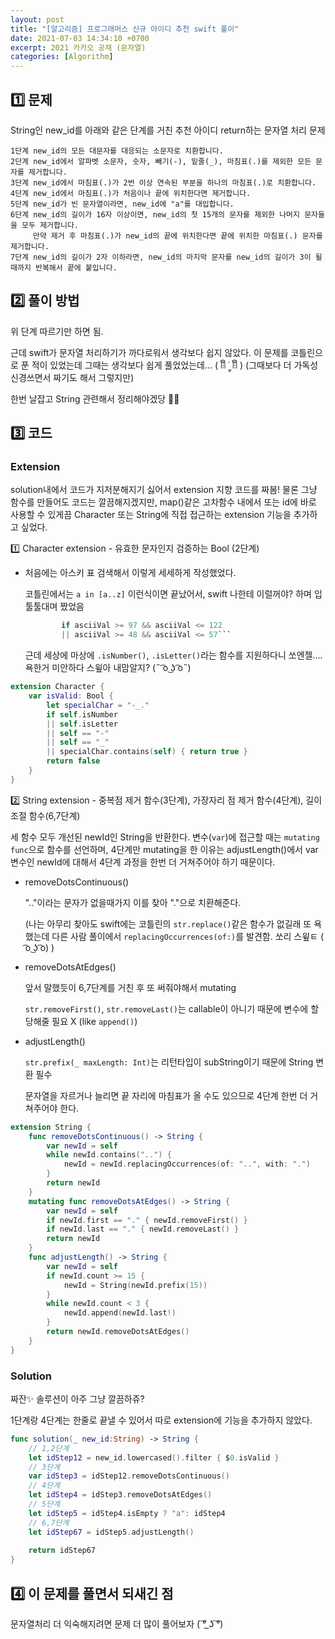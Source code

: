 ```yaml
---
layout: post
title: "[알고리즘] 프로그래머스 신규 아이디 추천 swift 풀이"
date: 2021-07-03 14:34:10 +0700
excerpt: 2021 카카오 공채 (문자열)
categories: [Algorithm]
---
```


## 1️⃣ 문제

String인 new_id를 아래와 같은 단계를 거친 추천 아이디 return하는 문자열 처리 문제

```
1단계 new_id의 모든 대문자를 대응되는 소문자로 치환합니다.
2단계 new_id에서 알파벳 소문자, 숫자, 빼기(-), 밑줄(_), 마침표(.)를 제외한 모든 문자를 제거합니다.
3단계 new_id에서 마침표(.)가 2번 이상 연속된 부분을 하나의 마침표(.)로 치환합니다.
4단계 new_id에서 마침표(.)가 처음이나 끝에 위치한다면 제거합니다.
5단계 new_id가 빈 문자열이라면, new_id에 "a"를 대입합니다.
6단계 new_id의 길이가 16자 이상이면, new_id의 첫 15개의 문자를 제외한 나머지 문자들을 모두 제거합니다.
     만약 제거 후 마침표(.)가 new_id의 끝에 위치한다면 끝에 위치한 마침표(.) 문자를 제거합니다.
7단계 new_id의 길이가 2자 이하라면, new_id의 마지막 문자를 new_id의 길이가 3이 될 때까지 반복해서 끝에 붙입니다.
```

## 2️⃣ 풀이 방법

위 단계 따르기만 하면 됨.

근데 swift가 문자열 처리하기가 까다로워서 생각보다 쉽지 않았다. 이 문제를 코틀린으로 푼 적이 있었는데 그때는 생각보다 쉽게 풀었었는데... ( ꈨຶ ˙̫̮ ꈨຶ ) 
(그때보다 더 가독성 신경쓰면서 짜기도 해서 그렇지만)

한번 날잡고 String 관련해서 정리해야겠당 👩‍🏫

## 3️⃣ 코드

### Extension

solution내에서 코드가 지저분해지기 싫어서 extension 지향 코드를 짜봄! 물론 그냥 함수를 만들어도 코드는 깔끔해지겠지만, map()같은 고차함수 내에서 또는 id에 바로 사용할 수 있게끔 Character 또는 String에 직접 접근하는 extension 기능을 추가하고 싶었다.

1️⃣ Character extension - 유효한 문자인지 검증하는 Bool (2단계)

- 처음에는 아스키 표 검색해서 이렇게 세세하게 작성했었다. 

  코틀린에서는 `a in [a..z]` 이런식이면 끝났어서, swift 나한테 이럴꺼야? 하며 입 툴툴대며 짰었음

  ``` swift let asciiVal = self.asciiValue!
          if asciiVal >= 97 && asciiVal <= 122
          || asciiVal >= 48 && asciiVal <= 57```
  ```

  근데 세상에 마상에 `.isNumber()`, `.isLetter()`라는 함수를 지원하다니 쏘엔젤.... 욕한거 미안하다 스윞아 내맘알지? (˵ ͡o ͜ʖ ͡o˵)

``` swift
extension Character {
    var isValid: Bool {
        let specialChar = "-_."
        if self.isNumber
        || self.isLetter
        || self == "-" 
        || self == "_"
        || specialChar.contains(self) { return true }
        return false
    }
}
```

2️⃣ String extension - 중복점 제거 함수(3단계), 가장자리 점 제거 함수(4단계), 길이조절 함수(6,7단계)

세 함수 모두 개선된 newId인 String을 반환한다. 변수(`var`)에 접근할 때는 `mutating func`으로 함수를 선언하며, 4단계만 mutating을 한 이유는 adjustLength()에서 var 변수인 newId에 대해서 4단계 과정을 한번 더 거쳐주어야 하기 때문이다.

- removeDotsContinuous()

  ".."이라는 문자가 없을때가지 이를 찾아 "."으로 치환해준다.

  (나는 아무리 찾아도 swift에는 코틀린의 `str.replace()`같은 함수가 없길래 또 욕했는데 다른 사람 풀이에서 `replacingOccurrences(of:)`를 발견함. 쏘리 스윞ㅌ  ( ͡o ͜ʖ ͡o) )

- removeDotsAtEdges()

  앞서 말했듯이 6,7단계를 거친 후 또 써줘야해서 mutating

   `str.removeFirst()`, `str.removeLast()`는 callable이 아니기 때문에 변수에 할당해줄 필요 X (like `append()`)

- adjustLength()

  `str.prefix(_ maxLength: Int)`는 리턴타입이 subString이기 때문에 String 변환 필수

  문자열을 자르거나 늘리면 끝 자리에 마침표가 올 수도 있으므로 4단계 한번 더 거쳐주어야 한다.

``` swift
extension String {
    func removeDotsContinuous() -> String {
        var newId = self
        while newId.contains("..") {
            newId = newId.replacingOccurrences(of: "..", with: ".")
        }
        return newId
    }
    mutating func removeDotsAtEdges() -> String {
        var newId = self
        if newId.first == "." { newId.removeFirst() }
        if newId.last == "." { newId.removeLast() }
        return newId
    }
    func adjustLength() -> String {
        var newId = self
        if newId.count >= 15 {
            newId = String(newId.prefix(15))
        }
        while newId.count < 3 {
            newId.append(newId.last!)
        }
        return newId.removeDotsAtEdges()
    }
}
```

### Solution

짜잔✨ 솔루션이 아주 그냥 깔끔하쥬?

1단계랑 4단계는 한줄로 끝낼 수 있어서 따로 extension에 기능을 추가하지 않았다.

``` swift
func solution(_ new_id:String) -> String {
    // 1,2단계
    let idStep12 = new_id.lowercased().filter { $0.isValid }
    // 3단계
    var idStep3 = idStep12.removeDotsContinuous()
    // 4단계
    let idStep4 = idStep3.removeDotsAtEdges()
    // 5단계
    let idStep5 = idStep4.isEmpty ? "a": idStep4
    // 6,7단계
    let idStep67 = idStep5.adjustLength()
    
    return idStep67
}
```



## 4️⃣ 이 문제를 풀면서 되새긴 점

문자열처리 더 익숙해지려면 문제 더 많이 풀어보자  ( ͠° ͟ʖ ͠°) 
